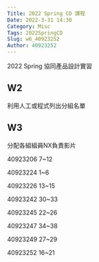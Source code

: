 ```yaml
---
Title: 2022 Spring CD 課程
Date: 2022-3-31 14:30
Category: Misc
Tags: 2022SpringCD
Slug: w6_40923252
Author: 40923252
---
```


2022 Spring 協同產品設計實習

<!-- PELICAN_END_SUMMARY -->

W2
----

利用人工或程式列出分組名單


W3
----

分配各組組員NX負責影片

40923206 7~12

40923224 1~6

40923226 13~15

40923242 30~33

40923245 22~26

40923247 34~38

40923249 27~29

40923252 16~21